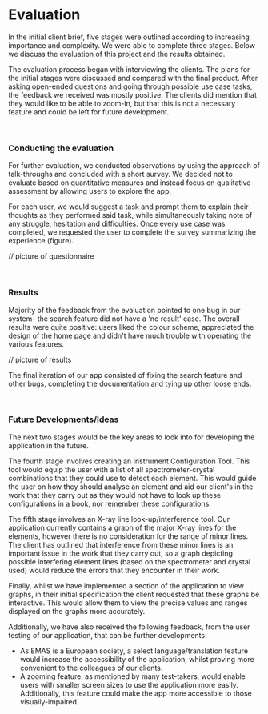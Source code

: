 # **Evaluation**
In the initial client brief, five stages were outlined according to increasing importance and complexity. We were able to complete three stages. Below we discuss the evaluation of this project and the results obtained.

The evaluation process began with interviewing the clients. The plans for the initial stages were discussed and compared with the final product. After asking open-ended questions and going through possible use case tasks, the feedback we received was mostly positive. The clients did mention that they would like to be able to zoom-in, but that this is not a necessary feature and could be left for future development.

<br>

### Conducting the evaluation
For further evaluation, we conducted observations by using the approach of talk-throughs and concluded with a short survey. We decided not to evaluate based on quantitative measures and instead focus on qualitative assessment by allowing users to explore the app.

For each user, we would suggest a task and prompt them to explain their thoughts as they performed said task, while simultaneously taking note of any struggle, hesitation and difficulties. Once every use case was completed, we requested the user to complete the survey summarizing the experience (figure).

// picture of questionnaire

<br>

### Results
Majority of the feedback from the evaluation pointed to one bug in our system- the search feature did not have a 'no result' case. The overall results were quite positive: users liked the colour scheme, appreciated the design of the home page and didn't have much trouble with operating the various features.

// picture of results

The final iteration of our app consisted of fixing the search feature and other bugs, completing the documentation and tying up other loose ends.

<br>

### Future Developments/Ideas
The next two stages would be the key areas to look into for developing the application in the future.

The fourth stage involves creating an Instrument Configuration Tool. This tool would equip the user with a list of all spectrometer-crystal combinations that they could use to detect each element. This would guide the user on how they should analyse an element and aid our client's in the work that they carry out as they would not have to look up these configurations in a book, nor remember these configurations.

The fifth stage involves an X-ray line look-up/interference tool. Our application currently contains a graph of the major X-ray lines for the elements, however there is no consideration for the range of minor lines. The client has outlined that interference from these minor lines is an important issue in the work that they carry out, so a graph depicting possible interfering element lines (based on the spectrometer and crystal used) would reduce the errors that they encounter in their work.

Finally, whilst we have implemented a section of the application to view graphs, in their initial specification the client requested that these graphs be interactive. This would allow them to view the precise values and ranges displayed on the graphs more accurately.

Additionally, we have also received the following feedback, from the user testing of our application, that can be further developments:
* As EMAS is a European society, a select language/translation feature would increase the accessibility of the application, whilst proving more convenient to the colleagues of our clients.
* A zooming feature, as mentioned by many test-takers, would enable users with smaller screen sizes to use the application more easily. Additionally, this feature could make the app more accessible to those visually-impaired.
